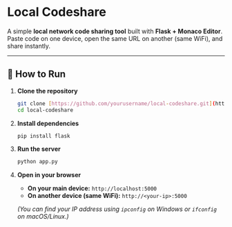 # Local Codeshare

A simple **local network code sharing tool** built with **Flask + Monaco Editor**.
Paste code on one device, open the same URL on another (same WiFi), and share instantly.

---

## 🚀 How to Run

1.  **Clone the repository**
    ```bash
    git clone [https://github.com/yourusername/local-codeshare.git](https://github.com/yourusername/local-codeshare.git)
    cd local-codeshare
    ```

2.  **Install dependencies**
    ```bash
    pip install flask
    ```

3.  **Run the server**
    ```bash
    python app.py
    ```

4.  **Open in your browser**
    * **On your main device:** `http://localhost:5000`
    * **On another device (same WiFi):** `http://<your-ip>:5000`

    *(You can find your IP address using `ipconfig` on Windows or `ifconfig` on macOS/Linux.)*
